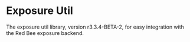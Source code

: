 # Exposure Util

The exposure util library, version r3.3.4-BETA-2, for easy integration with the Red Bee exposure backend.